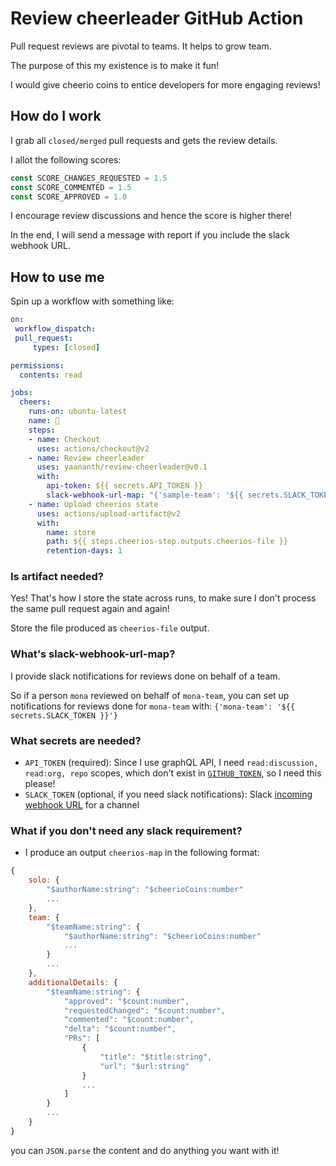 # Review cheerleader GitHub Action

Pull request reviews are pivotal to teams. It helps to grow team.

The purpose of this my existence is to make it fun!

I would give cheerio coins to entice developers for more engaging reviews!

## How do I work

I grab all `closed/merged` pull requests and gets the review details.

I allot the following scores:

```js
const SCORE_CHANGES_REQUESTED = 1.5
const SCORE_COMMENTED = 1.5
const SCORE_APPROVED = 1.0
```

I encourage review discussions and hence the score is higher there!

In the end, I will send a message with report if you include the slack webhook URL.

## How to use me

Spin up a workflow with something like:

```yaml
on:
 workflow_dispatch:
 pull_request:
     types: [closed]

permissions:
  contents: read

jobs:
  cheers:
    runs-on: ubuntu-latest
    name: 🎉
    steps:
    - name: Checkout
      uses: actions/checkout@v2
    - name: Review cheerleader
      uses: yaananth/review-cheerleader@v0.1
      with:
        api-token: ${{ secrets.API_TOKEN }}
        slack-webhook-url-map: "{'sample-team': '${{ secrets.SLACK_TOKEN }}'}"
    - name: Upload cheerios state
      uses: actions/upload-artifact@v2
      with:
        name: store
        path: ${{ steps.cheerios-step.outputs.cheerios-file }}
        retention-days: 1
```

### Is artifact needed?

Yes! That's how I store the state across runs, to make sure I don't process the same pull request again and again!

Store the file produced as `cheerios-file` output.

### What's slack-webhook-url-map?

I provide slack notifications for reviews done on behalf of a team.

So if a person `mona` reviewed on behalf of `mona-team`, you can set up notifications for reviews done for `mona-team` with: `{'mona-team': '${{ secrets.SLACK_TOKEN }}'}`

### What secrets are needed?

- `API_TOKEN` (required): Since I use graphQL API, I need `read:discussion, read:org, repo` scopes, which don't exist in [`GITHUB_TOKEN`](https://docs.github.com/en/actions/security-guides/automatic-token-authentication), so I need this please!
- `SLACK_TOKEN` (optional, if you need slack notifications): Slack [incoming webhook URL](https://api.slack.com/messaging/webhooks) for a channel

### What if you don't need any slack requirement?

- I produce an output `cheerios-map` in the following format:

```js
{
    solo: {
        "$authorName:string": "$cheerioCoins:number"
        ...
    },
    team: {
        "$teamName:string": {
            "$authorName:string": "$cheerioCoins:number"
            ...
        }
        ...
    },
    additionalDetails: {
        "$teamName:string": {
            "approved": "$count:number",
            "requestedChanged": "$count:number",
            "commented": "$count:number",
            "delta": "$count:number",
            "PRs": [
                {
                    "title": "$title:string",
                    "url": "$url:string"
                }
                ...
            ]
        }
        ...
    }
}
```

you can `JSON.parse` the content and do anything you want with it!